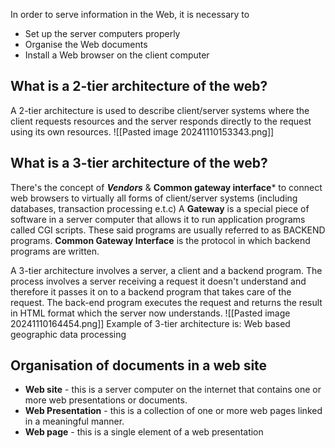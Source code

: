In order to serve information in the Web, it is necessary to
- Set up the server computers properly
- Organise the Web documents
- Install a Web browser on the client computer

## What is a 2-tier architecture of the web?
A 2-tier architecture is used to describe client/server systems where the client requests resources and the server responds directly to the request using its own resources.
![[Pasted image 20241110153343.png]]
## What is a 3-tier architecture of the web?
There's the concept of ***Vendors*** & **Common gateway interface*** to connect web browsers to virtually all forms of client/server systems (including databases, transaction processing e.t.c) A **Gateway** is a special piece of software in a server computer that allows it to run application programs called CGI scripts. These said programs are usually referred to as BACKEND programs. **Common Gateway Interface** is the protocol in which backend programs are written. 

A 3-tier architecture involves a server, a client and a backend program. The process involves a server receiving a request it doesn't understand and therefore it passes it on to a backend program that takes care of the request. The back-end program executes the request and returns the result in HTML format which the server now understands.
![[Pasted image 20241110164454.png]]
Example of 3-tier architecture is: Web based geographic data processing

## Organisation of documents in a web site
- **Web site** - this is a server computer on the internet that contains one or more web presentations or documents.
- **Web Presentation** - this is a collection of one or more web pages linked in a meaningful manner.
- **Web page** - this is a single element of a web presentation